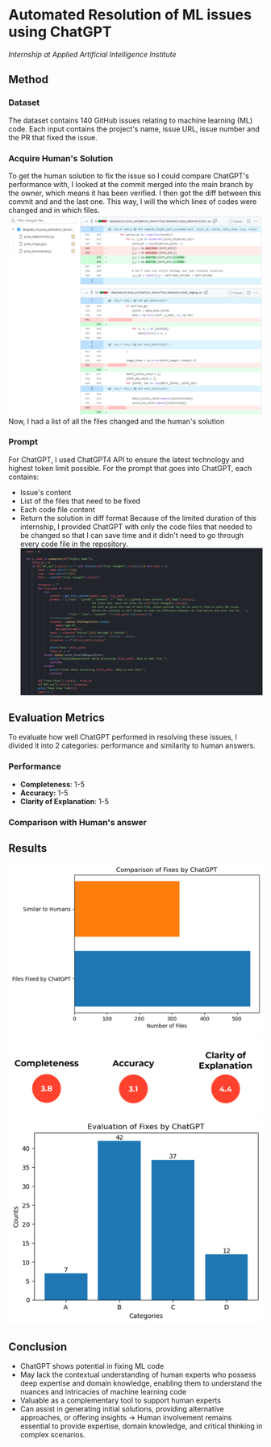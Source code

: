 # Automated Resolution of ML issues using ChatGPT
_Internship at Applied Artificial Intelligence Institute_

## Method
### Dataset
The dataset contains 140 GitHub issues relating to machine learning (ML) code. Each input contains the project's name, issue URL, issue number and the PR that fixed the issue.
### Acquire Human's Solution
To get the human solution to fix the issue so I could compare ChatGPT's performance with, I looked at the commit merged into the main branch by the owner, which means it has been verified. I then got the diff between this commit and and the last one. This way, I will the which lines of codes were changed and in which files.
![Screenshot](pictures/human_solution.png)
Now, I had a list of all the files changed and the human's solution
### Prompt
For ChatGPT, I used ChatGPT4 API to ensure the latest technology and highest token limit possible. For the prompt that goes into ChatGPT, each contains:
* Issue's content
* List of the files that need to be fixed
* Each code file content
* Return the solution in diff format
Because of the limited duration of this internship, I provided ChatGPT with only the code files that needed to be changed so that I can save time and it didn't need to go through every code file in the repository.
![Screenshot](pictures/prompt.png)

## Evaluation Metrics
To evaluate how well ChatGPT performed in resolving these issues, I divided it into 2 categories: performance and similarity to human answers.
### Performance
* **Completeness**: 1-5
* **Accuracy:** 1-5
* **Clarity of Explanation**: 1-5
### Comparison with Human's answer

## Results
![Screenshot](pictures/result1.png)
![Screenshot](pictures/result3.png)
![Screenshot](pictures/result2.png)


## Conclusion
* ChatGPT shows potential in fixing ML code
* May lack the contextual understanding of human experts who possess deep expertise and domain knowledge, enabling them to understand the nuances and intricacies of machine learning code
* Valuable as a complementary tool to support human experts
* Can assist in generating initial solutions, providing alternative approaches, or offering insights
→ Human involvement remains essential to provide expertise, domain knowledge, and critical thinking in complex scenarios.

